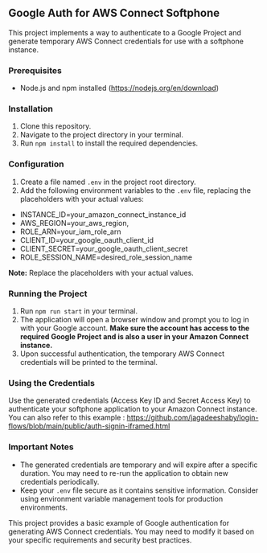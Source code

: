 ## Google Auth for AWS Connect Softphone

This project implements a way to authenticate to a Google Project and generate temporary AWS Connect credentials for use with a softphone instance.

### Prerequisites

* Node.js and npm installed (https://nodejs.org/en/download)

### Installation

1. Clone this repository.
2. Navigate to the project directory in your terminal.
3. Run `npm install` to install the required dependencies.

### Configuration

1. Create a file named `.env` in the project root directory.
2. Add the following environment variables to the `.env` file, replacing the placeholders with your actual values:

- INSTANCE_ID=your_amazon_connect_instance_id
- AWS_REGION=your_aws_region,
- ROLE_ARN=your_iam_role_arn
- CLIENT_ID=your_google_oauth_client_id
- CLIENT_SECRET=your_google_oauth_client_secret
- ROLE_SESSION_NAME=desired_role_session_name

**Note:** Replace the placeholders with your actual values.

### Running the Project

1. Run `npm run start` in your terminal.
2. The application will open a browser window and prompt you to log in with your Google account. **Make sure the account has access to the required Google Project and is also a user in your Amazon Connect instance.**
3. Upon successful authentication, the temporary AWS Connect credentials will be printed to the terminal.

### Using the Credentials

Use the generated credentials (Access Key ID and Secret Access Key) to authenticate your softphone application to your Amazon Connect instance. You can also refer to this example : https://github.com/jagadeeshaby/login-flows/blob/main/public/auth-signin-iframed.html

### Important Notes

* The generated credentials are temporary and will expire after a specific duration. You may need to re-run the application to obtain new credentials periodically.
* Keep your `.env` file secure as it contains sensitive information. Consider using environment variable management tools for production environments.

This project provides a basic example of Google authentication for generating AWS Connect credentials. You may need to modify it based on your specific requirements and security best practices.